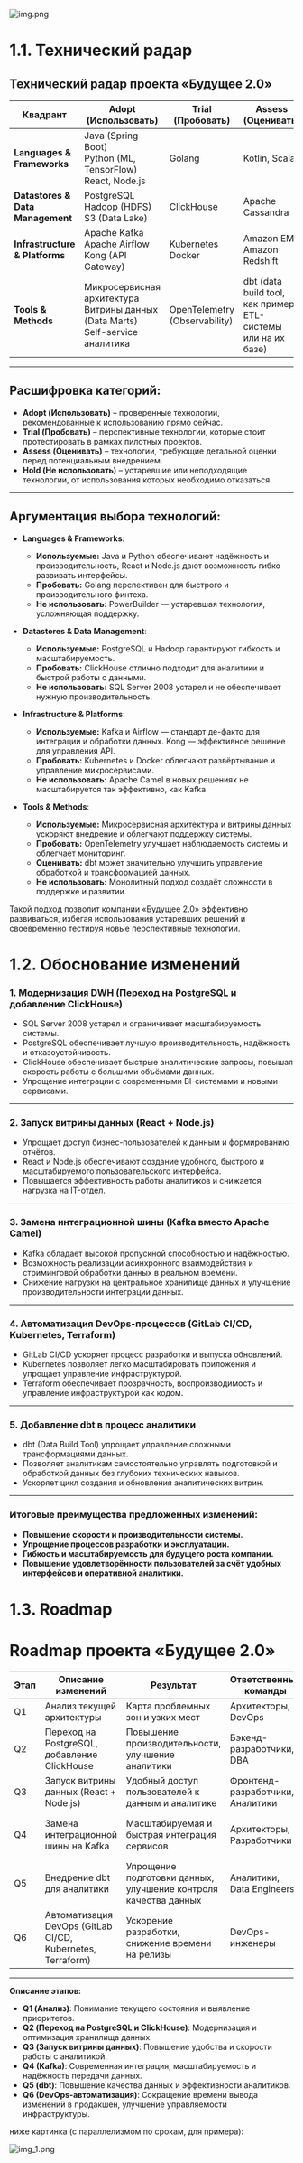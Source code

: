 ![img.png](images/img.png)

# 1.1. Технический радар

## Технический радар проекта «Будущее 2.0»

| Квадрант                     | Adopt (Использовать)                | Trial (Пробовать)                  | Assess (Оценивать)                                           | Hold (Не использовать)          |
|------------------------------|-------------------------------------|------------------------------------|--------------------------------------------------------------|---------------------------------|
| **Languages & Frameworks**   | Java (Spring Boot)<br>Python (ML, TensorFlow)<br>React, Node.js | Golang                             | Kotlin, Scala                                                | PowerBuilder                    |
| **Datastores & Data Management** | PostgreSQL<br>Hadoop (HDFS)<br>S3 (Data Lake) | ClickHouse                         | Apache Cassandra                                             | SQL Server 2008                 |
| **Infrastructure & Platforms** | Apache Kafka<br>Apache Airflow<br>Kong (API Gateway) | Kubernetes<br>Docker               | Amazon EMR<br>Amazon Redshift                                | Apache Camel (для новых решений) |
| **Tools & Methods**          | Микросервисная архитектура<br>Витрины данных (Data Marts)<br>Self-service аналитика | OpenTelemetry (Observability)      | dbt (data build tool, как пример ETL-системы или на их базе) | Монолитный подход               |

---

## Расшифровка категорий:

- **Adopt (Использовать)** – проверенные технологии, рекомендованные к использованию прямо сейчас.
- **Trial (Пробовать)** – перспективные технологии, которые стоит протестировать в рамках пилотных проектов.
- **Assess (Оценивать)** – технологии, требующие детальной оценки перед потенциальным внедрением.
- **Hold (Не использовать)** – устаревшие или неподходящие технологии, от использования которых необходимо отказаться.

---

## Аргументация выбора технологий:

- **Languages & Frameworks**:
    - **Используемые:** Java и Python обеспечивают надёжность и производительность, React и Node.js дают возможность гибко развивать интерфейсы.
    - **Пробовать:** Golang перспективен для быстрого и производительного финтеха.
    - **Не использовать:** PowerBuilder — устаревшая технология, усложняющая поддержку.

- **Datastores & Data Management**:
    - **Используемые:** PostgreSQL и Hadoop гарантируют гибкость и масштабируемость.
    - **Пробовать:** ClickHouse отлично подходит для аналитики и быстрой работы с данными.
    - **Не использовать:** SQL Server 2008 устарел и не обеспечивает нужную производительность.

- **Infrastructure & Platforms**:
    - **Используемые:** Kafka и Airflow — стандарт де-факто для интеграции и обработки данных. Kong — эффективное решение для управления API.
    - **Пробовать:** Kubernetes и Docker облегчают развёртывание и управление микросервисами.
    - **Не использовать:** Apache Camel в новых решениях не масштабируется так эффективно, как Kafka.

- **Tools & Methods**:
    - **Используемые:** Микросервисная архитектура и витрины данных ускоряют внедрение и облегчают поддержку системы.
    - **Пробовать:** OpenTelemetry улучшает наблюдаемость системы и облегчает мониторинг.
    - **Оценивать:** dbt может значительно улучшить управление обработкой и трансформацией данных.
    - **Не использовать:** Монолитный подход создаёт сложности в поддержке и развитии.

Такой подход позволит компании «Будущее 2.0» эффективно развиваться, избегая использования устаревших решений и своевременно тестируя новые перспективные технологии.

# 1.2. Обоснование изменений

### 1. Модернизация DWH (Переход на PostgreSQL и добавление ClickHouse)

- SQL Server 2008 устарел и ограничивает масштабируемость системы.
- PostgreSQL обеспечивает лучшую производительность, надёжность и отказоустойчивость.
- ClickHouse обеспечивает быстрые аналитические запросы, повышая скорость работы с большими объёмами данных.
- Упрощение интеграции с современными BI-системами и новыми сервисами.

---

### 2. Запуск витрины данных (React + Node.js)

- Упрощает доступ бизнес-пользователей к данным и формированию отчётов.
- React и Node.js обеспечивают создание удобного, быстрого и масштабируемого пользовательского интерфейса.
- Повышается эффективность работы аналитиков и снижается нагрузка на IT-отдел.

---

### 3. Замена интеграционной шины (Kafka вместо Apache Camel)

- Kafka обладает высокой пропускной способностью и надёжностью.
- Возможность реализации асинхронного взаимодействия и стриминговой обработки данных в реальном времени.
- Снижение нагрузки на центральное хранилище данных и улучшение производительности интеграции данных.

---

### 4. Автоматизация DevOps-процессов (GitLab CI/CD, Kubernetes, Terraform)

- GitLab CI/CD ускоряет процесс разработки и выпуска обновлений.
- Kubernetes позволяет легко масштабировать приложения и упрощает управление инфраструктурой.
- Terraform обеспечивает прозрачность, воспроизводимость и управление инфраструктурой как кодом.

---

### 5. Добавление dbt в процесс аналитики

- dbt (Data Build Tool) упрощает управление сложными трансформациями данных.
- Позволяет аналитикам самостоятельно управлять подготовкой и обработкой данных без глубоких технических навыков.
- Ускоряет цикл создания и обновления аналитических витрин.

---

### Итоговые преимущества предложенных изменений:

- **Повышение скорости и производительности системы.**
- **Упрощение процессов разработки и эксплуатации.**
- **Гибкость и масштабируемость для будущего роста компании.**
- **Повышение удовлетворённости пользователей за счёт удобных интерфейсов и оперативной аналитики.**

# 1.3. Roadmap

# Roadmap проекта «Будущее 2.0»

| Этап | Описание изменений                           | Результат                                           | Ответственные команды                      | Требуемые ресурсы            |
|------|----------------------------------------------|-----------------------------------------------------|--------------------------------------------|------------------------------|
| Q1   | Анализ текущей архитектуры                   | Карта проблемных зон и узких мест                  | Архитекторы, DevOps                        | Технический аудит            |
| Q2   | Переход на PostgreSQL, добавление ClickHouse | Повышение производительности, улучшение аналитики  | Бэкенд-разработчики, DBA                   | Серверы, лицензии, инфраструктура |
| Q3   | Запуск витрины данных (React + Node.js)      | Удобный доступ пользователей к данным и аналитике  | Фронтенд-разработчики, Аналитики           | Время на разработку          |
| Q4   | Замена интеграционной шины на Kafka          | Масштабируемая и быстрая интеграция сервисов       | Архитекторы, Разработчики                  | Обучение команды, инфраструктура Kafka |
| Q5   | Внедрение dbt для аналитики                  | Упрощение подготовки данных, улучшение контроля качества данных | Аналитики, Data Engineers                  | Обучение аналитиков, dbt Cloud |
| Q6   | Автоматизация DevOps (GitLab CI/CD, Kubernetes, Terraform) | Ускорение разработки, снижение времени на релизы   | DevOps-инженеры                            | Инструменты CI/CD, Kubernetes-кластер |

---

**Описание этапов:**

- **Q1 (Анализ)**: Понимание текущего состояния и выявление приоритетов.
- **Q2 (Переход на PostgreSQL и ClickHouse)**: Модернизация и оптимизация хранилища данных.
- **Q3 (Запуск витрины данных)**: Повышение удобства и скорости работы с аналитикой.
- **Q4 (Kafka)**: Современная интеграция, масштабируемость и надёжность передачи данных.
- **Q5 (dbt)**: Повышение качества данных и эффективности аналитиков.
- **Q6 (DevOps-автоматизация)**: Сокращение времени вывода изменений в продакшен, улучшение управляемости инфраструктуры.

ниже картинка (с параллелизмом по срокам, для примера):

![img_1.png](images/img_1.png)